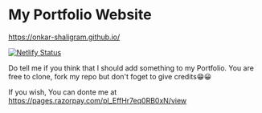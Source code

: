 # My Portfolio Website
https://onkar-shaligram.github.io/

[![Netlify Status](https://api.netlify.com/api/v1/badges/9ba5dafd-e33e-4b76-8d58-a1bfb4b8ad28/deploy-status)](https://app.netlify.com/sites/onkar-shaligram/deploys)

Do tell me if you think that I should add something to my Portfolio.
You are free to clone, fork my repo but don't foget to give credits😁😀

If you wish, You can donte me at https://pages.razorpay.com/pl_EffHr7eq0RB0xN/view


